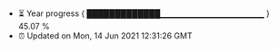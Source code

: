 - ⏳ Year progress { █████████████▁▁▁▁▁▁▁▁▁▁▁▁▁▁▁▁▁ } 45.07 %
- ⏰ Updated on Mon, 14 Jun 2021 12:31:26 GMT

